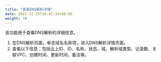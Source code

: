 ```yaml
---
title: "查看DNS解析详情"
date: 2021-11-25T18:47:34+08:00
weight: 70
---
```


该功能用于查看DNS解析的详细信息。

1. 在DNS解析页面，单击域名名称项，进入DNS解析详情页面。
2. 查看以下信息：包括云上ID、ID、名称、状态、域、解析域类型、记录数、关联VPC、创建时间、更新时间、备注等。 
